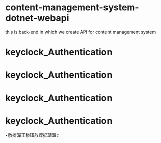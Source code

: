 # content-management-system-dotnet-webapi
this is back-end in which we create API for content management system

# keyclock_Authentication
# keyclock_Authentication
# keyclock_Authentication
# keyclock_Authentication
‣敫捹潬正䅟瑵敨瑮捩瑡潩੮